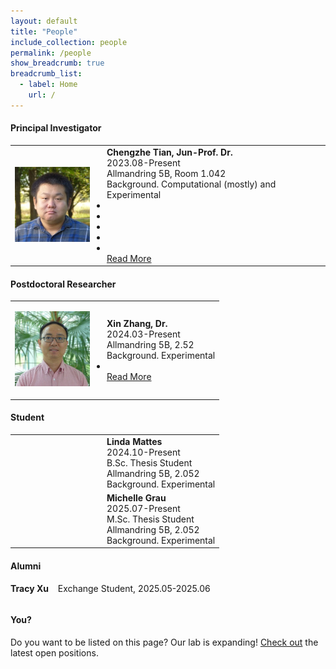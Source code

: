 ```yaml
---
layout: default
title: "People"
include_collection: people
permalink: /people
show_breadcrumb: true
breadcrumb_list:
  - label: Home
    url: /
---
```


<div id="main">
<h4>Principal Investigator</h4>
<table><tbody>
  <tr>
    <td style="width:120px;"><p>
      <img src="../images/people/Chengzhe_Tian.jpg" alt="Chengzhe Tian" style="max-width:100%;">
    </p></td> 
    <td style="padding-left:20px">
      <strong>Chengzhe Tian, Jun-Prof. Dr.</strong><br>
      2023.08-Present <br>
      Allmandring 5B, Room 1.042 <br>
      Background. Computational (mostly) and Experimental <br>
      <ul style="margin:0; padding-left:0;">
        <li><a href="mailto:chengzhe.tian@izi.uni-stuttgart.de" target="_blank" rel="noopener" title="E-Mail"><i class="fa-solid fa-envelope"></i></a></li>
        <li><a href="../images/people/CV_ChengzheTian.pdf" target="_blank" rel="noopener" title="CV"><i class="ai ai-cv fa-solid"></i></a></li>
        <li><a href="https://orcid.org/0000-0002-2269-1979/" target="_blank" rel="noopener" title="ORCID"><i class="ai ai-orcid fa-solid"></i></a></li>
        <li><a href="https://scholar.google.com/citations?user=kYbYBFgAAAAJ&hl=en" target="_blank" rel="noopener" title="Google Scholar"><i class="ai ai-google-scholar fa-solid"></i></a></li>
        <li><a href="https://www.linkedin.com/in/chengzhe-tian-18509a35/" target="_blank" rel="noopener" title="Linkedin"><i class="fa fa-linkedin"></i></a></li>
      </ul>
      <a href="/people/ChengzheTian">Read More</a>
    </td>
  </tr>
</tbody></table>

<h4>Postdoctoral Researcher</h4>
<table><tbody>
  <tr>
    <td style="width:120px;"><p>
      <img src="../images/people/Xin_Zhang.jpg" alt="Xin Zhang" style="max-width:100%;">
    </p></td> 
    <td style="padding-left:20px">
      <strong>Xin Zhang, Dr.</strong><br>
      2024.03-Present <br>
      Allmandring 5B, 2.52 <br>
      Background. Experimental <br>
      <ul style="margin:0; padding-left:0;">
        <li><a href="mailto:xin.zhang@izi.uni-stuttgart.de" target="_blank" rel="noopener" title="E-Mail"><i class="fa-solid fa-envelope"></i></a></li>
      </ul>
      <a href="/people/XinZhang">Read More</a>
    </td>
  </tr>
</tbody></table>

<h4>Student</h4>
<table><tbody>
  <tr>
    <td style="width:120px;"></td> 
    <td style="padding-left:20px">
      <strong>Linda Mattes</strong><br>
      2024.10-Present <br>
      B.Sc. Thesis Student <br>
      Allmandring 5B, 2.052 <br>
      Background. Experimental 
    </td>
  </tr>
  <tr>
    <td style="width:120px;"></td> 
    <td style="padding-left:20px">
      <strong>Michelle Grau</strong><br>
      2025.07-Present <br>
      M.Sc. Thesis Student <br>
      Allmandring 5B, 2.052 <br>
      Background. Experimental 
    </td>
  </tr>
</tbody></table>

<h4>Alumni</h4>
<table><tbody>
  <tr>
    <strong>Tracy Xu</strong> &ensp; Exchange Student, 2025.05-2025.06
  </tr>
</tbody></table>

<h4>You?</h4>
<p>Do you want to be listed on this page? Our lab is expanding! <a href="/join">Check out</a> the latest open positions.</p>

</div>